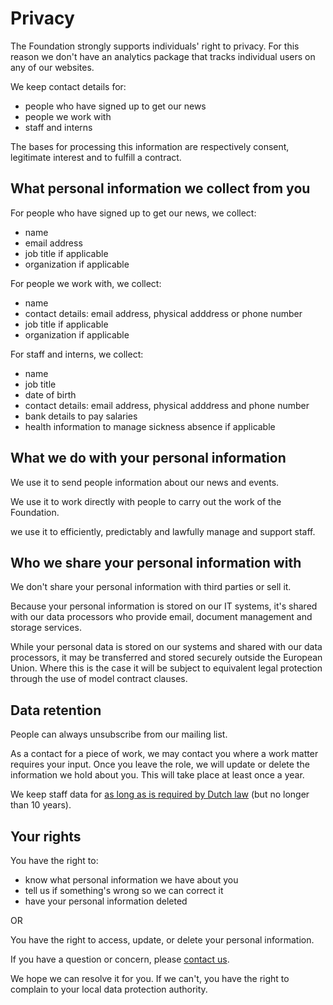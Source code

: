 # Privacy

The Foundation strongly supports individuals' right to privacy. For this reason we don't have an analytics package that tracks individual users on any of our websites.

We keep contact details for:

* people who have signed up to get our news
* people we work with
* staff and interns

The bases for processing this information are respectively consent, legitimate interest and to fulfill a contract.

## What personal information we collect from you

For people who have signed up to get our news, we collect:

* name
* email address
* job title if applicable
* organization if applicable

For people we work with, we collect:

* name
* contact details: email address, physical adddress or phone number
* job title if applicable
* organization if applicable

For staff and interns, we collect:

* name
* job title
* date of birth
* contact details: email address, physical adddress and phone number
* bank details to pay salaries
* health information to manage sickness absence if applicable

## What we do with your personal information

We use it to send people information about our news and events.

We use it to work directly with people to carry out the work of the Foundation.

we use it to efficiently, predictably and lawfully manage and support staff.

## Who we share your personal information with

We don't share your personal information with third parties or sell it.

Because your personal information is stored on our IT systems, it's shared with our data processors who provide email, document management and storage services.

While your personal data is stored on our systems and shared with our data processors, it may be transferred and stored securely outside the European Union. Where this is the case it will be subject to equivalent legal protection through the use of model contract clauses.

## Data retention

People can always unsubscribe from our mailing list.

As a contact for a piece of work, we may contact you where a work matter requires your input. Once you leave the role, we will update or delete the information we hold about you. This will take place at least once a year.

We keep staff data for [as long as is required by Dutch law](https://www.tuxx.nl/bewaartermijnen/documenten/#Algemene%20bedrijfsmatige%20documenten) (but no longer than 10 years).

## Your rights

You have the right to:

* know what personal information we have about you
* tell us if something's wrong so we can correct it
* have your personal information deleted

OR

You have the right to access, update, or delete your personal information.

If you have a question or concern, please [contact us](contact-details.md).

We hope we can resolve it for you. If we can't, you have the right to complain to your local data protection authority. 